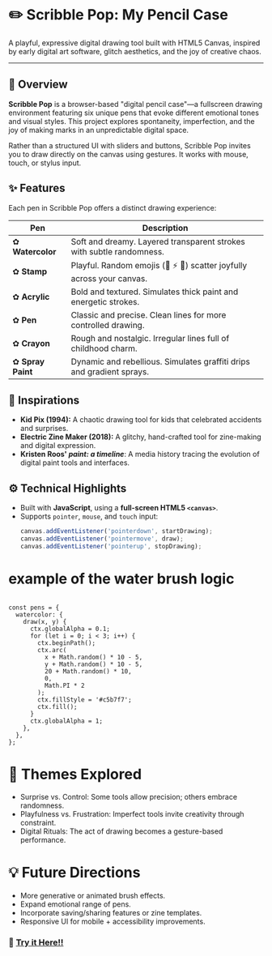 # ✏️ Scribble Pop: My Pencil Case

A playful, expressive digital drawing tool built with HTML5 Canvas, inspired by early digital art software, glitch aesthetics, and the joy of creative chaos.
 
---

## 🌟 Overview

**Scribble Pop** is a browser-based "digital pencil case"—a fullscreen drawing environment featuring six unique pens that evoke different emotional tones and visual styles. This project explores spontaneity, imperfection, and the joy of making marks in an unpredictable digital space.

Rather than a structured UI with sliders and buttons, Scribble Pop invites you to draw directly on the canvas using gestures. It works with mouse, touch, or stylus input.

## ✨ Features

Each pen in Scribble Pop offers a distinct drawing experience:

| Pen        | Description |
|------------|-------------|
| ✿ **Watercolor** | Soft and dreamy. Layered transparent strokes with subtle randomness. |
| ✿ **Stamp** | Playful. Random emojis (🌸 ⚡ 🔮) scatter joyfully across your canvas. |
| ✿ **Acrylic** | Bold and textured. Simulates thick paint and energetic strokes. |
| ✿ **Pen** | Classic and precise. Clean lines for more controlled drawing. |
| ✿ **Crayon** | Rough and nostalgic. Irregular lines full of childhood charm. |
| ✿ **Spray Paint** | Dynamic and rebellious. Simulates graffiti drips and gradient sprays. |

## 🧠 Inspirations

- **Kid Pix (1994):** A chaotic drawing tool for kids that celebrated accidents and surprises.
- **Electric Zine Maker (2018):** A glitchy, hand-crafted tool for zine-making and digital expression.
- **Kristen Roos' _paint: a timeline_**: A media history tracing the evolution of digital paint tools and interfaces.

## ⚙️ Technical Highlights

- Built with **JavaScript**, using a **full-screen HTML5 `<canvas>`**.
- Supports `pointer`, `mouse`, and `touch` input:
  ```js
  canvas.addEventListener('pointerdown', startDrawing);
  canvas.addEventListener('pointermove', draw);
  canvas.addEventListener('pointerup', stopDrawing);


# example of the water brush logic
<code>
const pens = {
  watercolor: {
    draw(x, y) {
      ctx.globalAlpha = 0.1;
      for (let i = 0; i < 3; i++) {
        ctx.beginPath();
        ctx.arc(
          x + Math.random() * 10 - 5,
          y + Math.random() * 10 - 5,
          20 + Math.random() * 10,
          0,
          Math.PI * 2
        );
        ctx.fillStyle = '#c5b7f7';
        ctx.fill();
      }
      ctx.globalAlpha = 1;
    },
  },
};
</code>

# 🎨 Themes Explored
- Surprise vs. Control: Some tools allow precision; others embrace randomness.
- Playfulness vs. Frustration: Imperfect tools invite creativity through constraint.
- Digital Rituals: The act of drawing becomes a gesture-based performance.

# 💡 Future Directions
- More generative or animated brush effects.
- Expand emotional range of pens.
- Incorporate saving/sharing features or zine templates.
- Responsive UI for mobile + accessibility improvements.

### 🎨 [Try it Here!!](https://scribble-pop.netlify.app/)  
